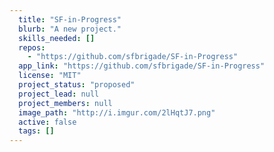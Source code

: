 ```yaml
---
  title: "SF-in-Progress"
  blurb: "A new project."
  skills_needed: []
  repos: 
    - "https://github.com/sfbrigade/SF-in-Progress"
  app_link: "https://github.com/sfbrigade/SF-in-Progress"
  license: "MIT"
  project_status: "proposed"
  project_lead: null
  project_members: null
  image_path: "http://i.imgur.com/2lHqtJ7.png"
  active: false
  tags: []
---
```

